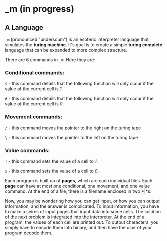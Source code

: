 # _m (in progress)
## A Language

`_m` (pronounced "underscum") is an esoteric interpreter language that simulates the **turing machine**. It's goal is to create a simple **turing complete** language that can be expanded to more complex structure.

There are 6 commands in `_m`. Here they are:

### Conditional commands:

`$` - this command details that the following function will only occur if the value of the current cell is *1*.

`#` - this command details that the following function will only occur if the value of the current cell is *0*.

### Movement commands:

`/` - this command moves the pointer to the right on the turing tape

`\` - this command moves the pointer to the left on the turing tape

### Value commands:

`!` - this command sets the value of a cell to *1*.

`x` - this command sets the value of a cell to *0*.

Each program is built up of **pages**, which are each individual files. Each **page** can have at most one conditional, one movement, and one value command. At the end of a file, there is a filename enclosed in two *|*s.

Now, you may be wondering how you can get input, or how you can output information, and the answer is complicated. To input information, you have to make a seires of input pages that input data into some cells. The solution of the next problem is integrated into the interpreter. At the end of a program, the values of each cell are printed out. To output characters, you simply have to encode them into binary, and then have the user of your program decode them.
